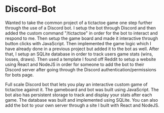 # Discord-Bot
Wanted to take the common project of a tictactoe game one step further through the use of a Discord bot. I setup the bot through Discord and then added the custom command "/tictactoe" in order for the bot to interact and respond to me. Then setup the game board and made it interactive through button clicks with JavaScript. Then implemented the game logic which I have already done in a previous project but added it to the bot as well. After that, I setup an SQLite database in order to track users game stats (wins, losses, draws). Then used a template I found off Reddit to setup a website using React and NodeJS in order for someone to add the bot to their Discord server after going through the Discord authentication/permissions for bots page. 

Full scale Discord bot that lets you play an interactive custom game of tictactoe against it. The gameboard and bot was built using JavaScript. The bot also has persistent storage to track and display your stats after each game. The database was built and implemented using SQLite. You can also add the bot to your own server through a site I built with React and NodeJS. 
